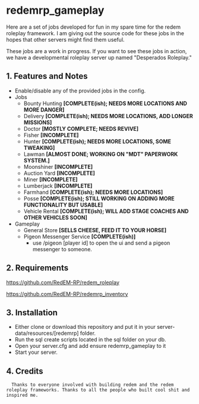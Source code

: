 

# redemrp_gameplay
Here are a set of jobs developed for fun in my spare time for the redem roleplay framework. I am giving out the source code for these jobs in the hopes that other servers might find them useful.

These jobs are a work in progress. If you want to see these jobs in action, we have a developmental roleplay server up named "Desperados Roleplay."

## 1. Features and Notes
* Enable/disable any of the provided jobs in the config.
* Jobs  
  * Bounty Hunting **[COMPLETE(ish); NEEDS MORE LOCATIONS AND MORE DANGER]**
  * Delivery **[COMPLETE(ish); NEEDS MORE LOCATIONS, ADD LONGER MISSIONS]**
  * Doctor **[MOSTLY COMPLETE; NEEDS REVIVE]**
  * Fisher **[INCOMPLETE]**
  * Hunter **[COMPLETE(ish); NEEDS MORE LOCATIONS, SOME TWEAKING]**
  * Lawman **[ALMOST DONE; WORKING ON "MDT" PAPERWORK SYSTEM.]**
  * Moonshiner **[INCOMPLETE]**
  * Auction Yard **[INCOMPLETE]**
  * Miner **[INCOMPLETE]**
  * Lumberjack **[INCOMPLETE]**
  * Farmhand **[COMPLETE(ish); NEEDS MORE LOCATIONS]**
  * Posse **[COMPLETE(ish); STILL WORKING ON ADDING MORE FUNCTIONALITY BUT USABLE]**
  * Vehicle Rental **[COMPLETE(ish); WILL ADD STAGE COACHES AND OTHER VEHICLES SOON]**
* Gameplay
  * General Store **[SELLS CHEESE, FEED IT TO YOUR HORSE]**
  * Pigeon Messenger Service **[COMPLETE(ish)]**
    * use /pigeon [player id] to open the ui and send a pigeon messenger to someone.
   
## 2. Requirements
 
https://github.com/RedEM-RP/redem_roleplay

https://github.com/RedEM-RP/redemrp_inventory
  
## 3. Installation
 * Either clone or download this repository and put it in your server-data/resources/[redemrp] folder.
 * Run the sql create scripts located in the sql folder on your db.
 * Open your server.cfg and add ensure redemrp_gameplay to it
 * Start your server.
 
## 4. Credits
      Thanks to everyone involved with building redem and the redem roleplay frameworks. Thanks to all the people who built cool shit and inspired me. 
